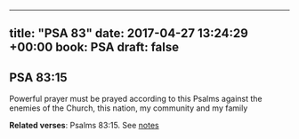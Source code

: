 
---
title: "PSA 83"
date: 2017-04-27 13:24:29 +00:00
book: PSA
draft: false
---

## PSA 83:15

Powerful prayer must be prayed according to this Psalms against the enemies of the Church, this nation, my community and my family

**Related verses**: Psalms 83:15. See [notes](https://my.bible.com/notes/2622643506351170436)

